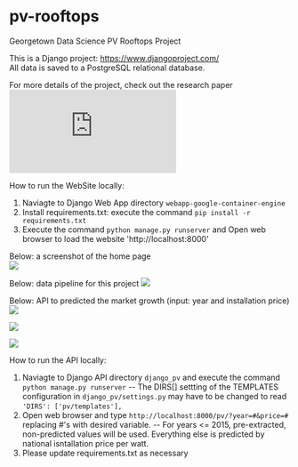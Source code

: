 
# pv-rooftops
Georgetown Data Science PV Rooftops Project

This is a Django project: https://www.djangoproject.com/     
All data is saved to a PostgreSQL relational database.

For more details of the project, check out the research paper ![report](https://github.com/gracelf/PV_Rooftop/blob/master/ResearchPaper.pdf)

How to run the WebSite locally: 
1) Naviagte to Django Web App directory `webapp-google-container-engine`        
2) Install requirements.txt: execute the command `pip install -r requirements.txt`     
3) Execute the command `python manage.py runserver` and Open web browser to load the website 'http://localhost:8000'

Below: a screenshot of the home page  
![](https://github.com/gracelf/PV_Rooftop/blob/master/image/0.jpg)


Below: data pipeline for this project
![](https://github.com/gracelf/PV_Rooftop/blob/master/image/1.jpg)


Below: API to predicted the market growth (input: year and installation price)
![](https://github.com/gracelf/PV_Rooftop/blob/master/image/2.jpg)


![](https://github.com/gracelf/PV_Rooftop/blob/master/image/3.jpg)


![](https://github.com/gracelf/PV_Rooftop/blob/master/image/4.jpg)

   

How to run the API locally: 
1) Naviagte to Django API directory `django_pv` and execute the command `python manage.py runserver`
     -- The DIRS[] settting of the TEMPLATES configuration in `django_pv/settings.py` may have to be changed to read `'DIRS': ['pv/templates'],` 
2) Open web browser and type `http://localhost:8000/pv/?year=#&price=#` replacing #'s with desired variable.
     -- For years <= 2015, pre-extracted, non-predicted values will be used. Everything else is predicted by national isntallation price per watt.
3) Please update requirements.txt as necessary
